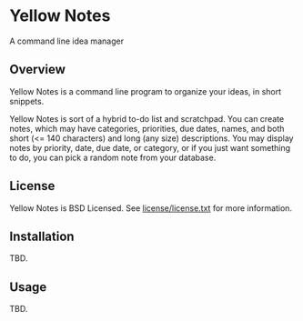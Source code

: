 Yellow Notes
============

A command line idea manager


Overview
--------

Yellow Notes is a command line program to organize your ideas, in short snippets.

Yellow Notes is sort of a hybrid to-do list and scratchpad.  You can create notes,
which may have categories, priorities, due dates, names, and both short (<= 140 
characters) and long (any size) descriptions.  You may display notes by priority, 
date, due date, or category, or if you just want something to do, you can pick
a random note from your database.

License
-------

Yellow Notes is BSD Licensed.  See [license/license.txt](https://raw.github.com/gatesphere/yellow-notes/master/license/license.txt)
for more information.

Installation
------------

TBD.

Usage
-----

TBD.
